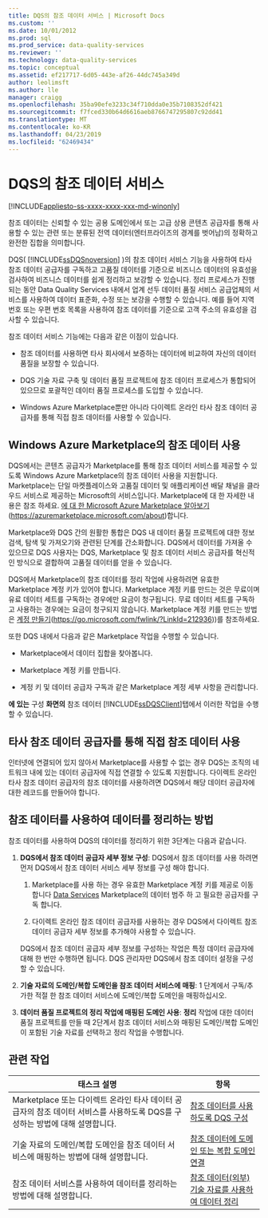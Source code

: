 ```yaml
---
title: DQS의 참조 데이터 서비스 | Microsoft Docs
ms.custom: ''
ms.date: 10/01/2012
ms.prod: sql
ms.prod_service: data-quality-services
ms.reviewer: ''
ms.technology: data-quality-services
ms.topic: conceptual
ms.assetid: ef217717-6d05-443e-af26-44dc745a349d
author: leolimsft
ms.author: lle
manager: craigg
ms.openlocfilehash: 35ba90efe3233c34f710dda0e35b7108352df421
ms.sourcegitcommit: f7fced330b64d6616aeb8766747295807c92dd41
ms.translationtype: MT
ms.contentlocale: ko-KR
ms.lasthandoff: 04/23/2019
ms.locfileid: "62469434"
---
```

# <a name="reference-data-services-in-dqs"></a>DQS의 참조 데이터 서비스

[!INCLUDE[appliesto-ss-xxxx-xxxx-xxx-md-winonly](../includes/appliesto-ss-xxxx-xxxx-xxx-md-winonly.md)]

  참조 데이터는 신뢰할 수 있는 공용 도메인에서 또는 고급 상용 콘텐츠 공급자를 통해 사용할 수 있는 관련 또는 분류된 전역 데이터(엔터프라이즈의 경계를 벗어남)의 정확하고 완전한 집합을 의미합니다.  
  
 DQS( [!INCLUDE[ssDQSnoversion](../includes/ssdqsnoversion-md.md)] )의 참조 데이터 서비스 기능을 사용하여 타사 참조 데이터 공급자를 구독하고 고품질 데이터를 기준으로 비즈니스 데이터의 유효성을 검사하여 비즈니스 데이터를 쉽게 정리하고 보강할 수 있습니다. 정리 프로세스가 진행되는 동안 Data Quality Services 내에서 업계 선두 데이터 품질 서비스 공급업체의 서비스를 사용하여 데이터 표준화, 수정 또는 보강을 수행할 수 있습니다. 예를 들어 지역 번호 또는 우편 번호 목록을 사용하여 참조 데이터를 기준으로 고객 주소의 유효성을 검사할 수 있습니다.  
  
 참조 데이터 서비스 기능에는 다음과 같은 이점이 있습니다.  
  
-   참조 데이터를 사용하면 타사 회사에서 보증하는 데이터에 비교하여 자신의 데이터 품질을 보장할 수 있습니다.  
  
-   DQS 기술 자료 구축 및 데이터 품질 프로젝트에 참조 데이터 프로세스가 통합되어 있으므로 포괄적인 데이터 품질 프로세스를 도입할 수 있습니다.  
  
-   Windows Azure Marketplace뿐만 아니라 다이렉트 온라인 타사 참조 데이터 공급자를 통해 직접 참조 데이터를 사용할 수 있습니다.  
  
##  <a name="Marketplace"></a> Windows Azure Marketplace의 참조 데이터 사용  
 DQS에서는 콘텐츠 공급자가 Marketplace를 통해 참조 데이터 서비스를 제공할 수 있도록 Windows Azure Marketplace의 참조 데이터 사용을 지원합니다. Marketplace는 단일 마켓플레이스와 고품질 데이터 및 애플리케이션 배달 채널을 클라우드 서비스로 제공하는 Microsoft의 서비스입니다. Marketplace에 대 한 자세한 내용은 참조 하세요. [에 대 한 Microsoft Azure Marketplace 알아보기](https://azuremarketplace.microsoft.com/about) (https://azuremarketplace.microsoft.com/about)합니다.
  
 Marketplace와 DQS 간의 원활한 통합은 DQS 내 데이터 품질 프로젝트에 대한 정보 검색, 탐색 및 가져오기와 관련된 단계를 간소화합니다. DQS에서 데이터를 가져올 수 있으므로 DQS 사용자는 DQS, Marketplace 및 참조 데이터 서비스 공급자를 혁신적인 방식으로 결합하여 고품질 데이터를 얻을 수 있습니다.  
  
 DQS에서 Marketplace의 참조 데이터를 정리 작업에 사용하려면 유효한 Marketplace 계정 키가 있어야 합니다. Marketplace 계정 키를 만드는 것은 무료이며 유료 데이터 세트를 구독하는 경우에만 요금이 청구됩니다. 무료 데이터 세트를 구독하고 사용하는 경우에는 요금이 청구되지 않습니다. Marketplace 계정 키를 만드는 방법은 [계정 만들기](https://go.microsoft.com/fwlink/?LinkId=212936)(https://go.microsoft.com/fwlink/?LinkId=212936))를 참조하세요.  
  
 또한 DQS 내에서 다음과 같은 Marketplace 작업을 수행할 수 있습니다.  
  
-   Marketplace에서 데이터 집합을 찾아봅니다.  
  
-   Marketplace 계정 키를 만듭니다.  
  
-   계정 키 및 데이터 공급자 구독과 같은 Marketplace 계정 세부 사항을 관리합니다.  
  
 **에 있는** 구성 **화면의** 참조 데이터 [!INCLUDE[ssDQSClient](../includes/ssdqsclient-md.md)]탭에서 이러한 작업을 수행할 수 있습니다.  
  
##  <a name="Direct"></a> 타사 참조 데이터 공급자를 통해 직접 참조 데이터 사용  
 인터넷에 연결되어 있지 않아서 Marketplace를 사용할 수 없는 경우 DQS는 조직의 네트워크 내에 있는 데이터 공급자에 직접 연결할 수 있도록 지원합니다. 다이렉트 온라인 타사 참조 데이터 공급자의 참조 데이터를 사용하려면 DQS에서 해당 데이터 공급자에 대한 레코드를 만들어야 합니다.  
  
##  <a name="HowToCleanse"></a> 참조 데이터를 사용하여 데이터를 정리하는 방법  
 참조 데이터를 사용하여 DQS의 데이터를 정리하기 위한 3단계는 다음과 같습니다.  
  
1.  **DQS에서 참조 데이터 공급자 세부 정보 구성**: DQS에서 참조 데이터를 사용 하려면 먼저 DQS에서 참조 데이터 서비스 세부 정보를 구성 해야 합니다.  
  
    1.  Marketplace를 사용 하는 경우 유효한 Marketplace 계정 키를 제공로 이동 합니다 [Data Services](https://azuremarketplace.microsoft.com/marketplace/apps/category/azure-active-directory-apps?page=1&subcategories=data-services) Marketplace의 데이터 범주 하 고 필요한 공급자를 구독 합니다.  
  
    2.  다이렉트 온라인 참조 데이터 공급자를 사용하는 경우 DQS에서 다이렉트 참조 데이터 공급자 세부 정보를 추가해야 사용할 수 있습니다.  
  
     DQS에서 참조 데이터 공급자 세부 정보를 구성하는 작업은 특정 데이터 공급자에 대해 한 번만 수행하면 됩니다. DQS 관리자만 DQS에서 참조 데이터 설정을 구성할 수 있습니다.  
  
2.  **기술 자료의 도메인/복합 도메인을 참조 데이터 서비스에 매핑**: 1 단계에서 구독/추가한 적절 한 참조 데이터 서비스에 도메인/복합 도메인을 매핑하십시오.  
  
3.  **데이터 품질 프로젝트의 정리 작업에 매핑된 도메인 사용**: **정리** 작업에 대한 데이터 품질 프로젝트를 만들 때 2단계서 참조 데이터 서비스와 매핑된 도메인/복합 도메인이 포함된 기술 자료를 선택하고 정리 작업을 수행합니다.  
  
## <a name="related-tasks"></a>관련 작업  
  
|태스크 설명|항목|  
|----------------------|-----------|  
|Marketplace 또는 다이렉트 온라인 타사 데이터 공급자의 참조 데이터 서비스를 사용하도록 DQS를 구성하는 방법에 대해 설명합니다.|[참조 데이터를 사용하도록 DQS 구성](../data-quality-services/configure-dqs-to-use-reference-data.md)|  
|기술 자료의 도메인/복합 도메인을 참조 데이터 서비스에 매핑하는 방법에 대해 설명합니다.|[참조 데이터에 도메인 또는 복합 도메인 연결](../data-quality-services/attach-domain-or-composite-domain-to-reference-data.md)|  
|참조 데이터 서비스를 사용하여 데이터를 정리하는 방법에 대해 설명합니다.|[참조 데이터&#40;외부&#41; 기술 자료를 사용하여 데이터 정리](../data-quality-services/cleanse-data-using-reference-data-external-knowledge.md)|  
  
  
